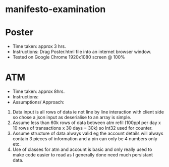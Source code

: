 # manifesto-examination

# Poster
- Time taken: approx 3 hrs.
- Instructions: Drag Poster.html file into an internet browser window.
- Tested on Google Chrome 1920x1080 screen @ 100% 

# ATM 
- Time taken: approx 8hrs.
- Instructions: 
- Assumptions/ Approach: 
1) Data input is all rows of data ie not line by line interaction with client side so chose a json input as deserialise to an array is simple.
2) Assume less than 60k rows of data between atm refil (100ppl per day x 10 rows of transactions x 30 days = 30k) so Int32 used for counter. 
3) Assume structure of data always valid eg the account details will always contain 3 pieces of information and a pin can only be 4 numbers only etc.
4) Use of classes for atm and account is basic and only really used to make code easier to read as I generally done need much persistant data. 
